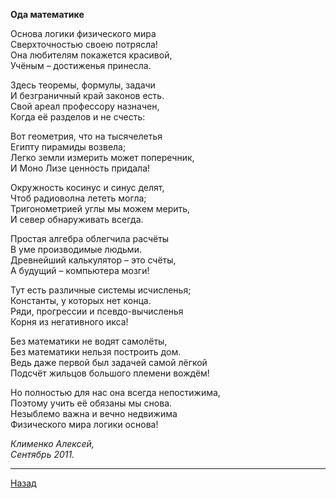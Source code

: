 ﻿**Ода математике**  

Основа логики физического мира  
Сверхточностью своею потрясла!  
Она любителям покажется красивой,  
Учёным – достиженья принесла.  

Здесь теоремы, формулы, задачи  
И безграничный край законов есть.  
Свой ареал профессору назначен,  
Когда её разделов и не счесть:  

Вот геометрия, что на тысячелетья  
Египту пирамиды возвела;  
Легко земли измерить может поперечник,  
И Моно Лизе ценность придала!  

Окружность косинус и синус делят,  
Чтоб радиоволна лететь могла;  
Тригонометрией углы мы можем мерить,  
И север обнаруживать всегда.  

Простая алгебра облегчила расчёты  
В уме производимые людьми.  
Древнейший калькулятор – это счёты,  
А будущий – компьютера мозги!  

Тут есть различные системы исчисленья;  
Константы, у которых нет конца.  
Ряди, прогрессии и псевдо-вычисленья  
Корня из негативного икса!  

Без математики не водят самолёты,  
Без математики нельзя построить дом.  
Ведь даже первой был задачей самой лёгкой  
Подсчёт жильцов большого племени вождём!  

Но полностью для нас она всегда непостижима,  
Поэтому учить её обязаны мы снова.  
Незыблемо важна и вечно недвижима  
Физического мира логики основа!  

_Клименко Алексей,_  
_Сентябрь 2011._  

---

[Назад](./)

